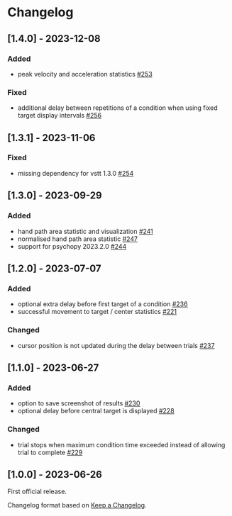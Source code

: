 # Changelog

## [1.4.0] - 2023-12-08

### Added

- peak velocity and acceleration statistics [#253](https://github.com/ssciwr/vstt/pull/253)

### Fixed

- additional delay between repetitions of a condition when using fixed target display intervals [#256](https://github.com/ssciwr/vstt/issues/256)

## [1.3.1] - 2023-11-06

### Fixed

- missing dependency for vstt 1.3.0 [#254](https://github.com/ssciwr/vstt/pull/254)

## [1.3.0] - 2023-09-29

### Added

- hand path area statistic and visualization [#241](https://github.com/ssciwr/vstt/pull/241)
- normalised hand path area statistic [#247](https://github.com/ssciwr/vstt/pull/247)
- support for psychopy 2023.2.0 [#244](https://github.com/ssciwr/vstt/pull/244)

## [1.2.0] - 2023-07-07

### Added

- optional extra delay before first target of a condition [#236](https://github.com/ssciwr/vstt/pull/236)
- successful movement to target / center statistics [#221](https://github.com/ssciwr/vstt/pull/221)

### Changed

- cursor position is not updated during the delay between trials [#237](https://github.com/ssciwr/vstt/pull/237)

## [1.1.0] - 2023-06-27

### Added

- option to save screenshot of results [#230](https://github.com/ssciwr/vstt/pull/230)
- optional delay before central target is displayed [#228](https://github.com/ssciwr/vstt/pull/228)

### Changed

- trial stops when maximum condition time exceeded instead of allowing trial to complete [#229](https://github.com/ssciwr/vstt/pull/229)

## [1.0.0] - 2023-06-26

First official release.

Changelog format based on [Keep a Changelog](https://keepachangelog.com/en/1.0.0/).
